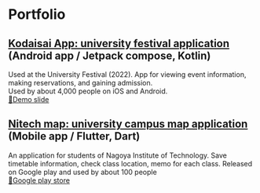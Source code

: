# Portfolio
## [Kodaisai App: university festival application](https://github.com/fztkm/Koudaisai_android)  (Android app / Jetpack compose, Kotlin)
Used at the University Festival (2022). App for viewing event information, making reservations, and gaining admission.  
Used by about 4,000 people on iOS and Android.
<br>
[🔗Demo slide](https://www.canva.com/design/DAFSl1gI8vM/k39NhI8_oRRyMybJ7yBlXQ/view?utm_content=DAFSl1gI8vM&utm_campaign=designshare&utm_medium=link&utm_source=publishpresent)


## [Nitech map: university campus map application](https://github.com/fztkm/nitechMap) (Mobile app / Flutter, Dart)
An application for students of Nagoya Institute of Technology. Save timetable information, check class location, memo for each class. Released on Google play and used by about 100 people
<br>
[🔗Google play store](https://play.google.com/store/apps/details?id=com.c0de.nitechmap_c0de)

<!--
**fztkm/fztkm** is a ✨ _special_ ✨ repository because its `README.md` (this file) appears on your GitHub profile.

Here are some ideas to get you started:

- 🔭 I’m currently working on ...
- 🌱 I’m currently learning ...
- 👯 I’m looking to collaborate on ...
- 🤔 I’m looking for help with ...
- 💬 Ask me about ...
- 📫 How to reach me: ...
- 😄 Pronouns: ...
- ⚡ Fun fact: ...
-->
